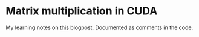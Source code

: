 # Matrix multiplication in CUDA

My learning notes on [this](https://siboehm.com/articles/22/CUDA-MMM) blogpost. Documented as comments in the code.
